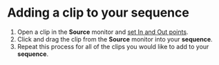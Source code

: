 # Adding a clip to your sequence

1. Open a clip in the **Source** monitor and [set In and Out points](../importing-and-logging-clips/adding-in-and-out-points-to-clips.md).
2. Click and drag the clip from the **Source** monitor into your **sequence**.&#x20;
3. Repeat this process for all of the clips you would like to add to your **sequence**.
